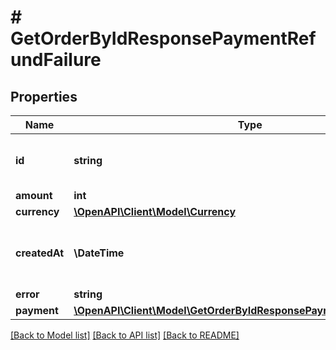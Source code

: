 # # GetOrderByIdResponsePaymentRefundFailure

## Properties

Name | Type | Description | Notes
------------ | ------------- | ------------- | -------------
**id** | **string** | Universally unique identifier (UUID) v4 |
**amount** | **int** |  |
**currency** | [**\OpenAPI\Client\Model\Currency**](Currency.md) |  |
**createdAt** | **\DateTime** | The date and time when the entity was created |
**error** | **string** |  |
**payment** | [**\OpenAPI\Client\Model\GetOrderByIdResponsePaymentRefundPayment**](GetOrderByIdResponsePaymentRefundPayment.md) |  |

[[Back to Model list]](../../README.md#models) [[Back to API list]](../../README.md#endpoints) [[Back to README]](../../README.md)
